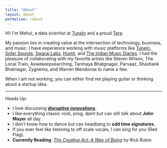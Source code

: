 ```yaml
---
title: "About"
layout: about
permaline: /about
---
```


Hi! I'm Mehul, a data scientist at [TuneIn](https://tunein.com) and a proud [Terp](https://umd.edu).

My passion lies in creating value at the intersection of technology, business, and music. I have experience working with music platforms like [TuneIn](https://tunein.com), [Sofar Sounds](https://www.sofarsounds.com), [Swaraj Labs](https://www.swaraj.art), [Humit](https://www.humit.app), and [The Indian Music Diaries](https://theindianmusicdiaries.com). I had the pleasure of collaborating with my favorite artists like Steven Wilson, The Local Train, Aswekeepsearching, Tanmaya Bhatgnagar, Parvaaz, Shashank Bhatnagar, Zygnema, and Warren Mendonsa to name a few. 

When I am not working, you can either find me playing guitar or thinking about a startup idea.

***

Heads Up:
- I love discussing [__disruptive innovations__](https://hbr.org/2015/12/what-is-disruptive-innovation).
- I like everything classic rock, prog, djent but can still talk about __John Mayer__ all day.
- I don't know how to dance but can headbang to __odd time signatures__.
- If you ever feel like listening to off scale vocals, I can sing for you (Red Flag).
- __Currently Reading__: _[The Creative Act: A Way of Being](https://www.goodreads.com/book/show/60965426-the-creative-act)_ by Rick Rubin.


